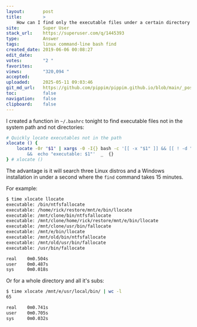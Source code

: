 ```yaml
---
layout:       post
title:        >
    How can I find only the executable files under a certain directory in Linux?
site:         Super User
stack_url:    https://superuser.com/q/1445393
type:         Answer
tags:         linux command-line bash find
created_date: 2019-06-06 00:08:27
edit_date:    
votes:        "2 "
favorites:    
views:        "320,094 "
accepted:     
uploaded:     2025-05-11 09:03:46
git_md_url:   https://github.com/pippim/pippim.github.io/blob/main/_posts/2019/2019-06-06-How-can-I-find-only-the-executable-files-under-a-certain-directory-in-Linux_.md
toc:          false
navigation:   false
clipboard:    false
---
```


I created a function in `~/.bashrc` tonight to find executable files not in the system path and not directories:



``` bash
# Quickly locate executables not in the path
xlocate () {
    locate -0r "$1" | xargs -0 -I{} bash -c '[[ -x "$1" ]] && [[ ! -d "$1" ]] \
        &&  echo "executable: $1"'  _  {}
} # xlocate ()
```

The advantage is it will search three Linux distros and a Windows installation in under a second where the `find` command takes 15 minutes.

For example:

``` bash
$ time xlocate llocate
executable: /bin/ntfsfallocate
executable: /home/rick/restore/mnt/e/bin/llocate
executable: /mnt/clone/bin/ntfsfallocate
executable: /mnt/clone/home/rick/restore/mnt/e/bin/llocate
executable: /mnt/clone/usr/bin/fallocate
executable: /mnt/e/bin/llocate
executable: /mnt/old/bin/ntfsfallocate
executable: /mnt/old/usr/bin/fallocate
executable: /usr/bin/fallocate

real	0m0.504s
user	0m0.487s
sys 	0m0.018s
```

Or for a whole directory and all it's subs:

``` bash
$ time xlocate /mnt/e/usr/local/bin/ | wc -l
65

real	0m0.741s
user	0m0.705s
sys 	0m0.032s
```

